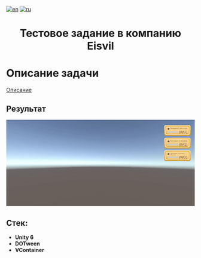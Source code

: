 [![en](https://img.shields.io/badge/lang-en-red.svg)](README.md)
[![ru](https://img.shields.io/badge/lang-ru-yellow.svg)](README.ru-RU.md)

<h1 align="center">Тестовое задание в компанию Eisvil</h1>

# Описание задачи

[Описание](Task.pdf)

## Результат
![Example](Result.gif)

## Стек:
* **Unity 6**
* **DOTween**
* **VContainer**
